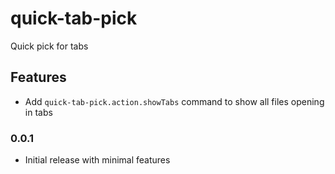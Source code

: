 # quick-tab-pick 

Quick pick for tabs

## Features

- Add `quick-tab-pick.action.showTabs` command to show all files opening in tabs


### 0.0.1

- Initial release with minimal features